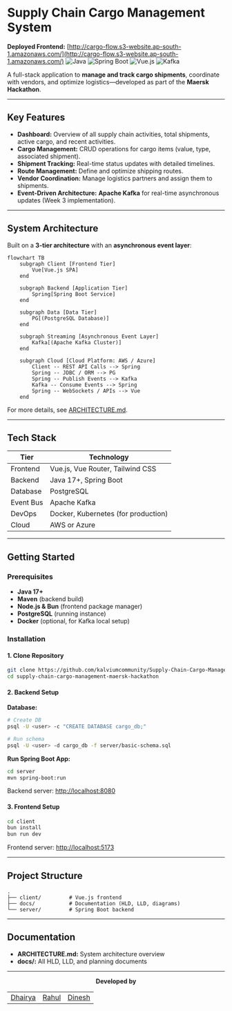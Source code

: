 # Supply Chain Cargo Management System

**Deployed Frontend:** [http://cargo-flow.s3-website.ap-south-1.amazonaws.com/](http://cargo-flow.s3-website.ap-south-1.amazonaws.com/)
![Java](https://img.shields.io/badge/Java-17+-blue)
![Spring Boot](https://img.shields.io/badge/Spring%20Boot-3.2.0-green)
![Vue.js](https://img.shields.io/badge/Vue.js-3.3.0-brightgreen)
![Kafka](https://img.shields.io/badge/Kafka-3.5.0-orange)

A full-stack application to **manage and track cargo shipments**, coordinate with vendors, and optimize logistics—developed as part of the **Maersk Hackathon**.

---

## Key Features

- **Dashboard:** Overview of all supply chain activities, total shipments, active cargo, and recent activities.  
- **Cargo Management:** CRUD operations for cargo items (value, type, associated shipment).  
- **Shipment Tracking:** Real-time status updates with detailed timelines.  
- **Route Management:** Define and optimize shipping routes.  
- **Vendor Coordination:** Manage logistics partners and assign them to shipments.  
- **Event-Driven Architecture:** **Apache Kafka** for real-time asynchronous updates (Week 3 implementation).

---

## System Architecture

Built on a **3-tier architecture** with an **asynchronous event layer**:

```mermaid
flowchart TB
    subgraph Client [Frontend Tier]
        Vue[Vue.js SPA]
    end

    subgraph Backend [Application Tier]
        Spring[Spring Boot Service]
    end

    subgraph Data [Data Tier]
        PG[(PostgreSQL Database)]
    end

    subgraph Streaming [Asynchronous Event Layer]
        Kafka[(Apache Kafka Cluster)]
    end

    subgraph Cloud [Cloud Platform: AWS / Azure]
        Client -- REST API Calls --> Spring
        Spring -- JDBC / ORM --> PG
        Spring -- Publish Events --> Kafka
        Kafka -- Consume Events --> Spring
        Spring -- WebSockets / APIs --> Vue
    end
````

For more details, see [ARCHITECTURE.md](https://github.com/kalviumcommunity/Supply-Chain-Cargo-Management-Maersk-Hackathon/blob/main/ARCHITECTURE.md).

---

## Tech Stack

| Tier      | Technology                          |
| --------- | ----------------------------------- |
| Frontend  | Vue.js, Vue Router, Tailwind CSS    |
| Backend   | Java 17+, Spring Boot               |
| Database  | PostgreSQL                          |
| Event Bus | Apache Kafka                        |
| DevOps    | Docker, Kubernetes (for production) |
| Cloud     | AWS or Azure                        |

---

## Getting Started

### Prerequisites

* **Java 17+**
* **Maven** (backend build)
* **Node.js & Bun** (frontend package manager)
* **PostgreSQL** (running instance)
* **Docker** (optional, for Kafka local setup)

### Installation

#### 1. Clone Repository

```bash
git clone https://github.com/kalviumcommunity/Supply-Chain-Cargo-Management-Maersk-Hackathon.git
cd supply-chain-cargo-management-maersk-hackathon
```

#### 2. Backend Setup

**Database:**

```bash
# Create DB
psql -U <user> -c "CREATE DATABASE cargo_db;"

# Run schema
psql -U <user> -d cargo_db -f server/basic-schema.sql
```

**Run Spring Boot App:**

```bash
cd server
mvn spring-boot:run
```

Backend server: [http://localhost:8080](http://localhost:8080)

#### 3. Frontend Setup

```bash
cd client
bun install
bun run dev
```

Frontend server: [http://localhost:5173](http://localhost:5173)

---

## Project Structure

```
.
├── client/         # Vue.js frontend
├── docs/           # Documentation (HLD, LLD, diagrams)
└── server/         # Spring Boot backend
```

---

## Documentation

* **ARCHITECTURE.md:** System architecture overview
* **docs/:** All HLD, LLD, and planning documents

---

<p align="center"><strong>Developed by</strong></p>

<table align="center">
  <tr>
    <td align="center">
      <a href="https://github.com/dhairyajangir" target="_blank">Dhairya</a>
    </td>
    <td align="center">
      <a href="https://github.com/rahulrr-coder" target="_blank">Rahul</a>
    </td>
    <td align="center">
      <a href="https://github.com/kdinesh24" target="_blank">Dinesh</a>
    </td>
  </tr>
</table>
